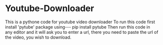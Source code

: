 # Youtube-Downloader
This is a pythone code for youtube video downloader
To run this code first install 'pytube' package using---  pip install pytube
Then run this code in any editor and it will ask you to enter a url, there you need to paste the url of the video, you wish to download.

